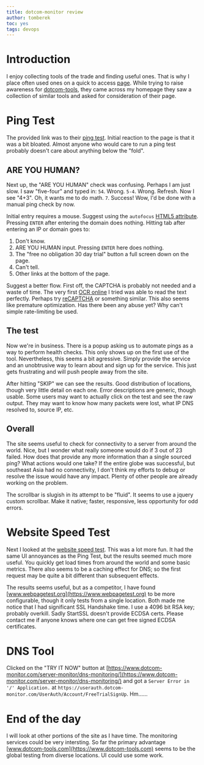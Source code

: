 ```yaml
---
title: dotcom-monitor review
author: tomberek
toc: yes
tags: devops
---
```


# Introduction

I enjoy collecting tools of the trade and finding useful ones.
That is why I place often used ones on a quick to access [page](/index.html).
While trying to raise awareness for [dotcom-tools](https://www.dotcom-tools.com/), they came across my homepage they saw a collection of similar tools and asked for consideration of their page.

# Ping Test

The provided link was to their [ping test](https://www.dotcom-tools.com/ping-test.aspx).
Initial reaction to the page is that it was a bit bloated.
Almost anyone who would care to run a ping test probably doesn't care about anything below the "fold".

## ARE YOU HUMAN?
Next up, the "ARE YOU HUMAN" check was confusing.
Perhaps I am just slow. I saw "five-four" and typed in: `54`.
Wrong. `5-4`. Wrong. Refresh. Now I see "4+3".
Oh, it wants me to do math. `7`. Success!
Wow, I'd be done with a manual ping check by now.

<amp-img src="/images/2015-08-08/ping-test.png" alt="Ping Test" width="671px" height="370px" sizes="(min-width:800px) 60vw, 90vw"/>

Initial entry requires a mouse. Suggest using the `autofocus` [HTML5 attribute](http://www.w3schools.com/tags/att_input_autofocus.asp). Pressing `ENTER` after entering the domain does nothing. Hitting tab after entering an IP or domain goes to:

1) Don't know.
2) ARE YOU HUMAN input. Pressing `ENTER` here does nothing.
3) The "free no obligation 30 day trial" button a full screen down on the page.
4) Can't tell.
5) Other links at the bottom of the page.

Suggest a better flow. First off, the CAPTCHA is probably not needed and a waste of time.
The very first [OCR online](http://www.free-ocr.com/) I tried was able to read the text perfectly.
Perhaps try [reCAPTCHA](https://www.google.com/recaptcha/intro/index.html) or something similar. This also seems like premature optimization. Has there been any abuse yet? Why can't simple rate-limiting be used.

## The test

Now we're in business. There is a popup asking us to automate pings as a way to perform health checks. This only shows up on the first use of the tool.
Nevertheless, this seems a bit agressive. Simply provide the service and an unobtrusive way to learn about and sign up for the service.
This just gets frustrating and will push people away from the site.

<amp-img src="/images/2015-08-08/popup.png" alt="Ping Test" width="702px" height="596px" sizes="(min-width:800px) 60vw, 90vw"/>

After hitting "SKIP" we can see the results. Good distribution of locations, though very little detail on each one.
Error descriptions are generic, though usable. Some users may want to actually click on the test and see the raw output. They may want to know how many packets were lost, what IP DNS resolved to, source IP, etc.

## Overall

The site seems useful to check for connectivity to a server from around the world.
Nice, but I wonder what really someone would do if 3 out of 23 failed.
How does that provide any more information than a single sourced ping?
What actions would one take?
If the entire globe was successful, but southeast Asia had no connectivity, I don't think my efforts to debug or resolve the issue would have any impact.
Plenty of other people are already working on the problem. 

The scrollbar is slugish in its attempt to be "fluid". It seems to use a jquery custom scrollbar. Make it native; faster, responsive, less opportunity for odd errors.

# Website Speed Test

Next I looked at the [website speed test](https://www.dotcom-tools.com/website-speed-test.aspx).
This was a lot more fun. It had the same UI annoyances as the Ping Test, but the results seemed much more useful. You quickly get load times from around the world and some basic metrics. There also seems to be a caching effect for DNS; so the first request may be quite a bit different than subsequent effects.

<amp-img src="/images/2015-08-08/website-speed.png" alt="Ping Test" width="870px" height="386px" sizes="(min-width:800px) 60vw, 90vw"/>

The results seems useful, but as a competitor, I have found [www.webpagetest.org](https://www.webpagetest.org) to be more configurable, though it only tests from a single location. Both made me notice that I had significant SSL Handshake time. I use a 4096 bit RSA key; probably overkill. Sadly StartSSL doesn't provide ECDSA certs. Please contact me if anyone knows where one can get free signed ECDSA certificates.

# DNS Tool

Clicked on the "TRY IT NOW" button at [https://www.dotcom-monitor.com/server-monitor/dns-monitoring/](https://www.dotcom-monitor.com/server-monitor/dns-monitoring/)  and got a `Server Error in '/' Application.` at `https://userauth.dotcom-monitor.com/UserAuth/Account/FreeTrialSignUp`. Hm......

<amp-img src="/images/2015-08-08/error.png" alt="Ping Test" width="870px" height="149px" sizes="(min-width:800px) 60vw, 90vw"/>

# End of the day

I will look at other portions of the site as I have time.
The monitoring services could be very intersting.
So far the primary advantage [www.dotcom-tools.com](https://www.dotcom-tools.com) seems to be the global testing from diverse locations.
UI could use some work.
